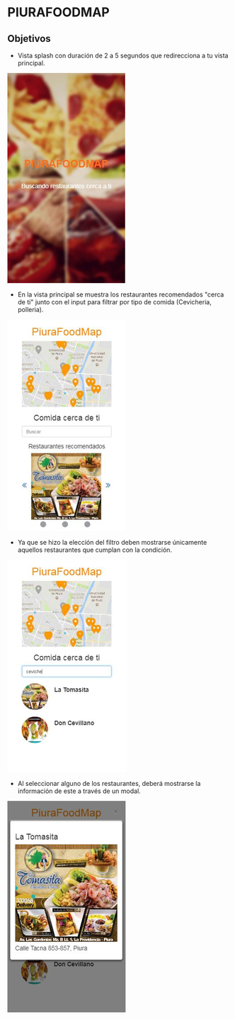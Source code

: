 # PIURAFOODMAP

## Objetivos

- Vista splash con duración de 2 a 5 segundos que redirecciona a tu vista principal.

![imagen](assets/images/readme/01.png)

- En la vista principal se muestra los restaurantes recomendados "cerca de ti" junto con el input para filtrar por tipo de comida (Cevicheria, polleria).

![imagen](assets/images/readme/02.png)

- Ya que se hizo la elección del filtro deben mostrarse únicamente aquellos restaurantes que cumplan con la condición.

![imagen](assets/images/readme/03.png)

-  Al seleccionar alguno de los restaurantes, deberá mostrarse la información de este a través de un modal.

![imagen](assets/images/readme/04.png)

